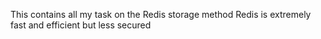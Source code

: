 This contains all my task on the Redis storage method
Redis is extremely fast and efficient but less secured
